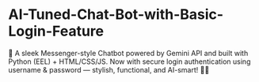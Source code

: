 # AI-Tuned-Chat-Bot-with-Basic-Login-Feature
💬 A sleek Messenger-style Chatbot powered by Gemini API and built with Python (EEL) + HTML/CSS/JS. Now with secure login authentication using username &amp; password — stylish, functional, and AI-smart! 🔐🤖

